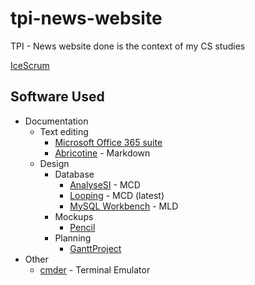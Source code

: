 # tpi-news-website
TPI - News website done is the context of my CS studies

[IceScrum](https://icescrum.cpnv.ch/p/NEWSWEBSIT/#/project)

## Software Used

* Documentation
  * Text editing
    * [Microsoft Office 365 suite](https://www.office.com/)
    * [Abricotine](https://abricotine.brrd.fr/) - Markdown
  * Design
    * Database
      * [AnalyseSI](https://framalibre.org/content/analysesi) - MCD
      * [Looping](https://www.looping-mcd.fr/) - MCD (latest)
      * [MySQL Workbench](https://www.mysql.com/products/workbench/) - MLD
    * Mockups
      * [Pencil](https://pencil.evolus.vn/)
    * Planning 
      * [GanttProject](https://www.ganttproject.biz/)
* Other
  * [cmder](https://cmder.net/) - Terminal Emulator

